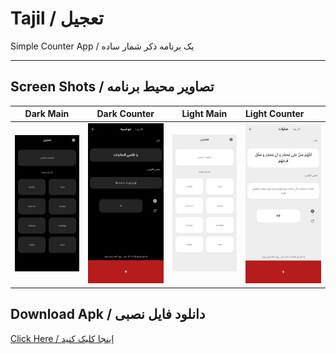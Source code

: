 # Tajil / تعجیل
Simple Counter App / یک برنامه ذکر شمار ساده

---

## Screen Shots / تصاویر محیط برنامه
Dark Main | Dark Counter | Light Main | Light Counter
:------------------:|:-------------------:|:------------------:|:-------------------
![main](https://raw.githubusercontent.com/mehrankasebvatan/Tajil/master/ScreenShots/Tajil01.png) | ![main](https://raw.githubusercontent.com/mehrankasebvatan/Tajil/master/ScreenShots/Tajil02.png) | ![main](https://raw.githubusercontent.com/mehrankasebvatan/Tajil/master/ScreenShots/Tajil03.png) | ![main](https://raw.githubusercontent.com/mehrankasebvatan/Tajil/master/ScreenShots/Tajil04.png)

## Download Apk / دانلود فایل نصبی

[Click Here / اینجا کلیک کنید](https://raw.githubusercontent.com/mehrankasebvatan/Tajil/master/app/release/Tajil_1.0.0_Bazaar.apk)




